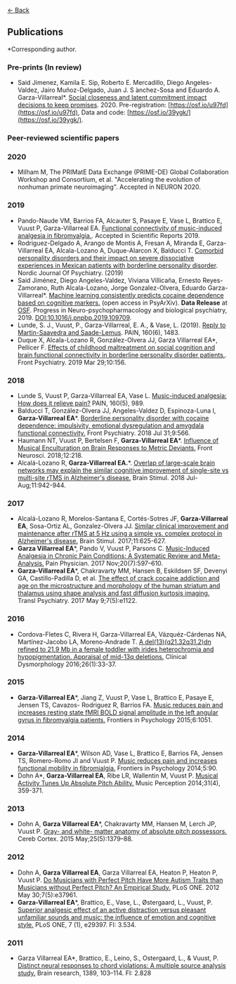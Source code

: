 [<- Back](index.md)

## Publications
*Corresponding author.

### Pre-prints (In review)

* Said Jimenez, Kamila E. Sip, Roberto E. Mercadillo, Diego Angeles-Valdez, Jairo Muñoz-Delgado, Juan J. S ́anchez-Sosa and Eduardo A. Garza-Villarreal*. [Social closeness and latent commitment impact decisions to keep promises](https://psyarxiv.com/ujrdk/). 2020. Pre-registration: [https://osf.io/u97fd](https://osf.io/u97fd), Data and code: [https://osf.io/39ygk/](https://osf.io/39ygk/).


### Peer-reviewed scientific papers

### 2020

* Milham M, The PRIMatE Data Exchange (PRIME-DE) Global Collaboration Workshop and Consortium, et al. "Accelerating the evolution of nonhuman primate neuroimaging". Accepted in NEURON 2020.
 
### 2019
* Pando-Naude VM, Barrios FA, Alcauter S, Pasaye E, Vase L, Brattico E, Vuust P, Garza-Villarreal
EA. [Functional connectivity of music-induced analgesia in fibromyalgia.](https://doi.org/10.1101/230243). Accepted in Scientific Reports 2019. 
* Rodriguez-Delgado A, Arango de Montis A, Fresan A, Miranda E, Garza-Villarreal EA, Alcala-Lozano A, Duque-Alarcon X, Balducci T. [Comorbid personality disorders and their impact on severe dissociative experiences in Mexican patients with borderline personality disorder](https://doi.org/10.1080/08039488.2019.1658127). Nordic Journal Of Psychiatry. (2019)
* Said Jiménez, Diego Angeles-Valdez, Viviana Villicaña, Ernesto Reyes-Zamorano, Ruth Alcala-Lozano, Jorge Gonzalez-Olvera, Eduardo Garza-Villarreal*. [Machine learning consistently predicts cocaine dependence based on cognitive markers.](https://psyarxiv.com/7qsz3/) (open access in PsyArXiv). **Data Release** at [OSF](https://osf.io/m7h3x/). Progress in Neuro-psychopharmacology and biological psychiatry, 2019. [DOI:10.1016/j.pnpbp.2019.109709](https://doi.org/10.1016/j.pnpbp.2019.109709).
* Lunde, S. J., Vuust, P., Garza-Villarreal, E. A., & Vase, L. (2019). [Reply to Martin-Saavedra and Saade-Lemus](https://doi.org/10.1097/j.pain.0000000000001534). PAIN, 160(6), 1483. 
* Duque X, Alcala-Lozano R, González-Olvera JJ, Garza Villarreal EA*, Pellicer F. [Effects of childhood maltreatment on social cognition and brain functional connectivity in borderline personality disorder patients.](https://www.frontiersin.org/articles/10.3389/fpsyt.2019.00156/full). Front Psychiatry. 2019 Mar 29;10:156.


### 2018

* Lunde S, Vuust P, Garza-Villarreal EA, Vase L. [Music-induced analgesia: How does it relieve pain?](https://doi.org/10.1097/j.pain.0000000000001452) PAIN, 160(5), 989. 
* Balducci T, González-Olvera JJ, Angeles-Valdez D, Espinoza-Luna I, **Garza-Villarreal EA***. [Borderline personality disorder with cocaine dependence: impulsivity, emotional dysregulation and amygdala functional connectivity.](https://doi.org/10.3389/fpsyt.2018.00328) Front Psychiatry. 2018 Jul 31;9:566.
* Haumann NT, Vuust P, Bertelsen F, **Garza-Villarreal EA***. [Influence of Musical Enculturation on Brain Responses to Metric Deviants.](https://doi.org/10.3389/fnins.2018.00218) Front Neurosci. 2018;12:218.
* Alcalá-Lozano R, **Garza-Villarreal EA.***. [Overlap of large-scale brain networks may explain the similar cognitive improvement of single-site vs multi-site rTMS in Alzheimer's disease.](https://doi.org/10.1016/j.brs.2018.03.016) Brain Stimul. 2018 Jul-Aug;11:942-944. 

### 2017
* Alcalá-Lozano R, Morelos-Santana E, Cortés-Sotres JF, **Garza-Villarreal EA**, Sosa-Ortiz AL, Gonzalez-Olvera JJ. [Similar clinical improvement and maintenance after rTMS at 5 Hz using a simple vs. complex protocol in Alzheimer's disease.](https://doi.org/10.1016/j.brs.2017.12.011) Brain Stimul. 2017;11:625-627.
* **Garza Villarreal EA***, Pando V, Vuust P, Parsons C. [Music-Induced Analgesia in Chronic Pain Conditions: A Systematic Review and Meta-Analysis.](https://www.ncbi.nlm.nih.gov/pubmed/29149141) Pain Physician. 2017 Nov;20(7):597–610.
* **Garza-Villarreal EA***, Chakravarty MM, Hansen B, Eskildsen SF, Devenyi GA, Castillo-Padilla D, et al. [The effect of crack cocaine addiction and age on the microstructure and morphology of the human striatum and thalamus using shape analysis and fast diffusion kurtosis imaging.](https://www.ncbi.nlm.nih.gov/pmc/articles/PMC5534960/) Transl Psychiatry. 2017 May 9;7(5):e1122.

### 2016
* Cordova-Fletes C, Rivera H, Garza-Villarreal EA, Vázquéz-Cárdenas NA, Martínez-Jacobo LA, Moreno-Andrade T. [A del(13)(q21.32q31.2)dn refined to 21.9 Mb in a female toddler with irides heterochromia and hypopigmentation. Appraisal of mid-13q deletions.](https://insights.ovid.com/pubmed?pmid=27750267) Clinical Dysmorphology 2016;26(1):33-37.

### 2015
* **Garza-Villarreal EA***, Jiang Z, Vuust P, Vase L, Brattico E, Pasaye E, Jensen TS, Cavazos- Rodriguez R, Barrios FA. [Music reduces pain and increases resting state fMRI BOLD signal amplitude in the left angular gyrus in fibromyalgia patients.](https://doi.org/10.3389/fpsyg.2015.01051) Frontiers in Psychology 2015;6:1051.

### 2014
* **Garza-Villarreal EA***, Wilson AD, Vase L, Brattico E, Barrios FA, Jensen TS, Romero-Romo JI and Vuust P. [Music reduces pain and increases functional mobility in fibromialgia.](https://doi.org/10.3389/fpsyg.2014.00090) Frontiers in Psychology 2014;5:90.
* Dohn A*, **Garza-Villarreal EA**, Ribe LR, Wallentin M, Vuust P. [Musical Activity Tunes Up Absolute Pitch Ability.](http://dx.doi.org/10.1525/mp.2014.31.4.359) Music Perception 2014;31(4), 359-371.

### 2013
* Dohn A, **Garza Villarreal EA***, Chakravarty MM, Hansen M, Lerch JP, Vuust P. [Gray- and white- matter anatomy of absolute pitch possessors.](https://doi.org/10.1093/cercor/bht334) Cereb Cortex. 2015 May;25(5):1379–88.

### 2012
* Dohn A, **Garza Villarreal EA**, Garza Villarreal EA, Heaton P, Heaton P, Vuust P. [Do Musicians with Perfect Pitch Have More Autism Traits than Musicians without Perfect Pitch? An Empirical Study.](http://journals.plos.org/plosone/article?id=10.1371/journal.pone.0037961) PLoS ONE. 2012 May 30;7(5):e37961.
* **Garza-Villarreal EA***, Brattico, E., Vase, L., Østergaard, L., Vuust, P. [Superior analgesic effect of an active distraction versus pleasant unfamiliar sounds and music: the influence of emotion and cognitive style.](http://journals.plos.org/plosone/article?id=10.1371/journal.pone.0029397) PLoS ONE, 7 (1), e29397. FI: 3.534.

### 2011
* Garza Villarreal EA*, Brattico, E., Leino, S., Ostergaard, L., & Vuust, P. [Distinct neural responses to chord violations: A multiple source analysis study.](https://doi.org/10.1016/j.brainres.2011.02.089) Brain research, 1389, 103–114. FI: 2.828

